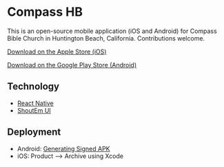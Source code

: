 # Compass HB

This is an open-source mobile application (iOS and Android) for Compass Bible Church in Huntington Beach, California. Contributions welcome.

[Download on the Apple Store (iOS)](https://appsto.re/us/n_WA6.i)

[Download on the Google Play Store (Android)](https://play.google.com/store/apps/details?id=com.compasshb.mobile)

## Technology

* [React Native](https://facebook.github.io/react-native/)
* [ShoutEm UI](https://shoutem.github.io/docs/ui-toolkit/introduction)

## Deployment

* Android: [Generating Signed APK](https://facebook.github.io/react-native/docs/signed-apk-android.html)
* iOS: Product --> Archive using Xcode